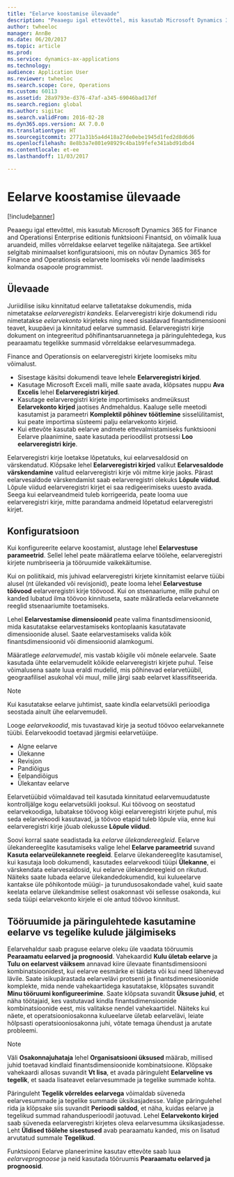 ```yaml
---
title: "Eelarve koostamise ülevaade"
description: "Peaaegu igal ettevõttel, mis kasutab Microsoft Dynamics 365 for Finance and Operationsi Enterprise editionis funktsiooni Finantsid, on võimalik luua aruandeid, milles võrreldakse eelarvet tegelike näitajatega. See artikkel selgitab minimaalset konfiguratsiooni, mis on nõutav Dynamics 365 for Finance and Operationsi Enterprise editionis eelarvete loomiseks või nende laadimiseks kolmanda osapoole programmist."
author: twheeloc
manager: AnnBe
ms.date: 06/20/2017
ms.topic: article
ms.prod: 
ms.service: dynamics-ax-applications
ms.technology: 
audience: Application User
ms.reviewer: twheeloc
ms.search.scope: Core, Operations
ms.custom: 60113
ms.assetid: 28a9793e-d376-47af-a345-69046bad17df
ms.search.region: global
ms.author: sigitac
ms.search.validFrom: 2016-02-28
ms.dyn365.ops.version: AX 7.0.0
ms.translationtype: HT
ms.sourcegitcommit: 2771a31b5a4d418a27de0ebe1945d1fed2d8d6d6
ms.openlocfilehash: 8e8b3a7e801e98929c4ba1b9fefe341abd91dbd4
ms.contentlocale: et-ee
ms.lasthandoff: 11/03/2017

---
```


# <a name="budgeting-overview"></a>Eelarve koostamise ülevaade 

[!include[banner](../includes/banner.md)]


Peaaegu igal ettevõttel, mis kasutab Microsoft Dynamics 365 for Finance and Operationsi Enterprise editionis funktsiooni Finantsid, on võimalik luua aruandeid, milles võrreldakse eelarvet tegelike näitajatega. See artikkel selgitab minimaalset konfiguratsiooni, mis on nõutav Dynamics 365 for Finance and Operationsis eelarvete loomiseks või nende laadimiseks kolmanda osapoole programmist.

<a name="overview"></a>Ülevaade
--------

Juriidilise isiku kinnitatud eelarve talletatakse dokumendis, mida nimetatakse *eelarveregistri kandeks*. Eelarveregistri kirje dokumendi ridu nimetatakse *eelarvekonto* kirjeteks ning need sisaldavad finantsdimensiooni teavet, kuupäevi ja kinnitatud eelarve summasid. Eelarveregistri kirje dokument on integreeritud põhifinantsaruannetega ja päringulehtedega, kus pearaamatu tegelikke summasid võrreldakse eelarvesummadega. 

Finance and Operationsis on eelarveregistri kirjete loomiseks mitu võimalust.

-   Sisestage käsitsi dokumendi teave lehele **Eelarveregistri kirjed**.
-   Kasutage Microsoft Exceli malli, mille saate avada, klõpsates nuppu **Ava Excelis** lehel **Eelarveregistri kirjed**.
-   Kasutage eelarveregistri kirjete importimiseks andmeüksust **Eelarvekonto kirjed** jaotises Andmehaldus. Kaaluge selle meetodi kasutamist ja parameetri **Komplektil põhinev** **töötlemine** sisselülitamist, kui peate importima süsteemi palju eelarvekonto kirjeid.
-   Kui ettevõte kasutab eelarve andmete ettevalmistamiseks funktsiooni Eelarve plaanimine, saate kasutada perioodilist protsessi **Loo eelarveregistri kirje**.

Eelarveregistri kirje loetakse lõpetatuks, kui eelarvesaldosid on värskendatud. Klõpsake lehel **Eelarveregistri kirjed** valikut **Eelarvesaldode värskendamine** valitud eelarveregistri kirje või mitme kirje jaoks. Pärast eelarvesaldode värskendamist saab eelarveregistri olekuks **Lõpule viidud**. Lõpule viidud eelarveregistri kirjet ei saa redigeerimiseks uuesto avada. Seega kui eelarveandmeid tuleb korrigeerida, peate looma uue eelarveregistri kirje, mitte parandama andmeid lõpetatud eelarveregistri kirjet.

## <a name="configuration"></a>Konfiguratsioon
Kui konfigureerite eelarve koostamist, alustage lehel **Eelarvestuse parameetrid**. Sellel lehel peate määratlema eelarve töölehe, eelarveregistri kirjete numbriseeria ja tööruumide vaikekäitumise.

Kui on poliitikaid, mis juhivad eelarveregistri kirjete kinnitamist eelarve tüübi alusel (nt ülekanded või revisjonid), peate looma lehel **Eelarvestuse töövood** eelarveregistri kirje töövood. Kui on stsenaariume, mille puhul on kanded lubatud ilma töövoo kinnituseta, saate määratleda eelarvekannete reeglid stsenaariumite toetamiseks. 

Lehel **Eelarvestamise dimensioonid** peate valima finantsdimensioonid, mida kasutatakse eelarvestamiseks kontoplaanis kasutatavate dimensioonide alusel. Saate eelarvestamiseks valida kõik finantsdimensioonid või dimensioonid alamkogumi.

Määratlege *eelarvemudel*, mis vastab kõigile või mõnele eelarvele. Saate kasutada ühte eelarvemudelit kõikide eelarveregistri kirjete puhul. Teise võimalusena saate luua eraldi mudelid, mis põhinevad eelarvetüübil, geograafilisel asukohal või muul, mille järgi saab eelarvet klassifitseerida. 

> [!NOTE] 
> Kui kasutatakse eelarve juhtimist, saate kindla eelarvetsükli perioodiga seostada ainult ühe eelarvemudeli. 

Looge *eelarvekoodid*, mis tuvastavad kirje ja seotud töövoo eelarvekannete tüübi. Eelarvekoodid toetavad järgmisi eelarvetüüpe.

-   Algne eelarve
-   Ülekanne
-   Revisjon
-   Pandiõigus
-   Eelpandiõigus
-   Ülekantav eelarve

Eelarvetüübid võimaldavad teil kasutada kinnitatud eelarvemuudatuste kontrolljälge kogu eelarvetsükli jooksul. Kui töövoog on seostatud eelarvekoodiga, lubatakse töövoog kõigi eelarveregistri kirjete puhul, mis seda eelarvekoodi kasutavad, ja töövoo etapid tuleb lõpule viia, enne kui eelarveregistri kirje jõuab olekusse **Lõpule viidud**.  

Soovi korral saate seadistada ka *eelarve ülekandereegleid*. Eelarve ülekandereeglite kasutamiseks valige lehel **Eelarve parameetrid** suvand **Kasuta eelarveülekannete reegleid**. Eelarve ülekandereeglite kasutamisel, kui kasutaja loob dokumendi, kasutades eelarvekoodi tüüpi **Ülekanne**, ei värskendata eelarvesaldosid, kui eelarve ülekandereegleid on rikutud. Näiteks saate lubada eelarve ülekandedokumendid, kui kulueelarve kantakse üle põhikontode müügi- ja turundusosakondade vahel, kuid saate keelata eelarve ülekandmise sellest osakonnast või sellesse osakonda, kui seda tüüpi eelarvekonto kirjele ei ole antud töövoo kinnitust.

## <a name="using-workspaces-and-inquiry-pages-to-track-budget-vs-actuals"></a>Tööruumide ja päringulehtede kasutamine eelarve vs tegelike kulude jälgimiseks
Eelarvehaldur saab praguse eelarve oleku üle vaadata tööruumis **Pearaamatu eelarved ja prognoosid**. Vahekaardid **Kulu ületab eelarve** ja **Tulu on eelarvest väiksem** annavad kiire ülevaate finantsdimensiooni kombinatsioonidest, kui eelarve eesmärke ei täideta või kui need lähenevad lävile. Saate isikupärastada eelarvelävi protsenti ja finantsdimenesioonide komplekte, mida nende vahekaartidega kasutatakse, klõpsates suvandit **Minu tööruumi konfigureerimine**. Saate klõpsata suvandit **Üksuse juhid**, et näha töötajaid, kes vastutavad kindla finantsdimensioonide kombinatsioonide eest, mis valitakse nendel vahekaartidel. Näiteks kui näete, et operatsiooniosakonna kulueelarve ületab eelarvelävi, leiate hõlpsasti operatsiooniosakonna juhi, võtate temaga ühendust ja arutate probleemi. 

> [!NOTE] 
> Väli **Osakonnajuhataja** lehel **Organisatsiooni üksused** määrab, millised juhid toetavad kindlaid finantsdimensioonide kombinatsioone. Klõpsake vahekaardi allosas suvandit **Vt lisa**, et avada päringuleht **Eelarveline vs tegelik**, et saada lisateavet eelarvesummade ja tegelike summade kohta. 

Päringuleht **Tegelik võrreldes eelarvega** võimaldab süveneda eelarvesummade ja tegelike summade üksikasjadesse. Valige päringulehel rida ja klõpsake siis suvandit **Perioodi saldod**, et näha, kuidas eelarve ja tegelikud summad rahandusperioodil jaotuvad. Lehel **Eelarvekonto kirjed** saab süveneda eelarveregistri kirjetes oleva eelarvesumma üksikasjadesse. Leht **Üldised töölehe sisestused** avab pearaamatu kanded, mis on lisatud arvutatud summale **Tegelikud**. 

Funktsiooni Eelarve planeerimine kasutav ettevõte saab luua *eelarveprognoose* ja neid kasutada tööruumis **Pearaamatu eelarved ja prognoosid**.




